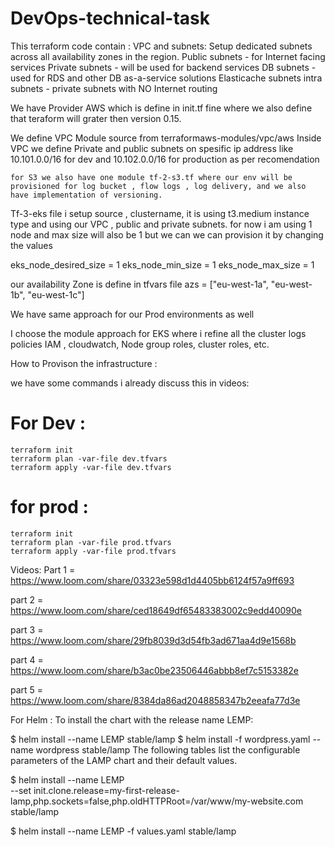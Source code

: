 # DevOps-technical-task

 This terraform code contain :
    VPC and subnets:
    Setup dedicated subnets across all availability zones in the region.
    Public subnets - for Internet facing services
    Private subnets - will be used for backend services
    DB subnets - used for RDS and other DB as-a-service solutions
    Elasticache subnets
    intra subnets - private subnets with NO Internet routing 

 We have Provider AWS which is define in init.tf fine where we also define that teraform will grater then version 0.15.

We define VPC  Module source from terraformaws-modules/vpc/aws 
    Inside VPC we define Private and public subnets on spesific ip address
    like 10.101.0.0/16 for dev
    and 10.102.0.0/16 for production as per recomendation

    for S3 we also have one module tf-2-s3.tf where our env will be provisioned for log bucket , flow logs , log delivery, and we also have implementation of versioning.


 Tf-3-eks file i setup source , clustername, it is using t3.medium  instance type and using our VPC , public and private subnets. for now i am using 1 node and max size will also be 1 but we can we can provision it by changing the values 

eks_node_desired_size        = 1
eks_node_min_size            = 1
eks_node_max_size            = 1

our availability  Zone is  define in tfvars file 
azs             = ["eu-west-1a", "eu-west-1b", "eu-west-1c"]

We have same approach for our Prod environments as well


I choose the module approach for EKS where i refine all the cluster logs policies IAM , cloudwatch, Node group roles, cluster roles, etc.

How to Provison the infrastructure :

we have some commands i already discuss this in videos: 

# For Dev : 
    terraform init 
    terraform plan -var-file dev.tfvars
    terraform apply -var-file dev.tfvars
# for prod : 
    terraform init 
    terraform plan -var-file prod.tfvars
    terraform apply -var-file prod.tfvars

Videos: 
Part 1 = https://www.loom.com/share/03323e598d1d4405bb6124f57a9ff693

part 2 = https://www.loom.com/share/ced18649df65483383002c9edd40090e

part 3 = https://www.loom.com/share/29fb8039d3d54fb3ad671aa4d9e1568b

part 4 = https://www.loom.com/share/b3ac0be23506446abbb8ef7c5153382e

part 5 = https://www.loom.com/share/8384da86ad2048858347b2eeafa77d3e


For Helm : 
To install the chart with the release name LEMP:

$ helm install --name LEMP stable/lamp
$ helm install -f wordpress.yaml --name wordpress stable/lamp
The following tables list the configurable parameters of the LAMP chart and their default values.

$ helm install --name LEMP \
  --set init.clone.release=my-first-release-lamp,php.sockets=false,php.oldHTTPRoot=/var/www/my-website.com \
    stable/lamp

$ helm install --name LEMP -f values.yaml stable/lamp
